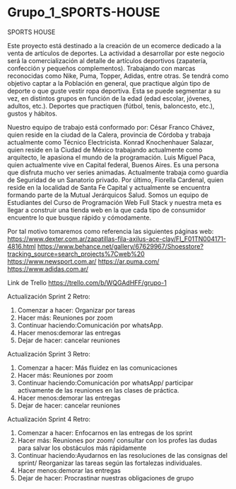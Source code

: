 # Grupo_1_SPORTS-HOUSE
SPORTS HOUSE

Este proyecto está destinado a la creación de un ecomerce dedicado a la venta de artículos de deportes. 
La actividad a desarrollar por este negocio será la comercialización al detalle de artículos deportivos (zapatería, confección y pequeños complementos). 
Trabajando con marcas reconocidas como Nike, Puma, Topper, Adidas, entre otras.
Se tendrá como objetivo captar a la Población en general, que practique algún tipo de deporte o que guste vestir ropa deportiva. 
Esta se puede segmentar a su vez, en distintos grupos en función de la edad (edad escolar, jóvenes, adultos, etc.). 
Deportes que practiquen (fútbol, tenis, baloncesto, etc.), gustos y hábitos.

Nuestro equipo de trabajo está conformado por:
César Franco Chávez, quien reside en la ciudad de la Calera, provincia de Córdoba y trabaja actualmente como Técnico Electricista.
Konrad Knochenhauer Salazar, quien reside en la Ciudad de México trabajando actualmente como arquitecto, le apasiona el mundo de la programación.
Luis Miguel Paca, quien actualmente vive en Capital federal, Buenos Aires. Es una persona que disfruta mucho ver series animadas. 
Actualmente trabaja como guardia de Seguridad de un Sanatorio privado.
Por último, Fiorella Cardenal, quien reside en la localidad de Santa Fe Capital y actualmente se encuentra formando parte de la Mutual Jerárquicos Salud. 
Somos un equipo de Estudiantes del Curso de Programación Web Full Stack y nuestra meta es 
llegar a construir una tienda web en la que cada tipo de consumidor encuentre lo que busque rápido y cómodamente.

Por tal motivo tomaremos como referencia las siguientes páginas web:
https://www.dexter.com.ar/zapatillas-fila-axilus-ace-clay/FI_F01TN004171-4816.html
https://www.behance.net/gallery/67629967/Shoesstore?tracking_source=search_projects%7Cweb%20 
https://www.newsport.com.ar/
https://ar.puma.com/
https://www.adidas.com.ar/

Link de Trello https://trello.com/b/WQGAdHFF/grupo-1

Actualización Sprint 2
Retro:
1. Comenzar a hacer: Organizar por tareas
2. Hacer más: Reuniones por zoom
3. Continuar haciendo:Comunicación por whatsApp.
4. Hacer menos:demorar las entregas
5. Dejar de hacer: cancelar reuniones

Actualización Sprint 3
Retro:
1. Comenzar a hacer: Más fluidez en las comunicaciones
2. Hacer más: Reuniones por zoom
3. Continuar haciendo:Comunicación por whatsApp/ participar activamente de las reuniones en las clases de práctica.
4. Hacer menos:demorar las entregas
5. Dejar de hacer: cancelar reuniones

Actualización Sprint 4
Retro:
1. Comenzar a hacer: Enfocarnos en las entregas de los sprint
2. Hacer más: Reuniones por zoom/ consultar con los profes las dudas para salvar los obstáculos más rápidamente
3. Continuar haciendo:Ayudarnos en las resoluciones de las consignas del sprint/ Reorganizar las tareas según las fortalezas individuales.
4. Hacer menos:demorar las entregas
5. Dejar de hacer: Procrastinar nuestras obligaciones de grupo

